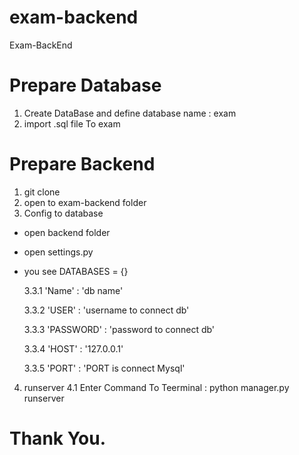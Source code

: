 # exam-backend
Exam-BackEnd

# Prepare Database
1. Create DataBase and define database name : exam
2. import .sql file To exam

# Prepare Backend
1. git clone 
2. open to exam-backend folder
3. Config to database
  
  - open backend folder
  
  - open settings.py
  
  - you see DATABASES = {}
  
    3.3.1 'Name' : 'db name'
    
    3.3.2 'USER' : 'username to connect db'
    
    3.3.3 'PASSWORD' : 'password to connect db'
    
    3.3.4 'HOST' : '127.0.0.1'
    
    3.3.5 'PORT' : 'PORT is connect Mysql'
4. runserver
  4.1 Enter Command To Teerminal : python manager.py runserver
# Thank You.  
  
  

